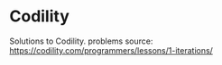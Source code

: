 # Codility
Solutions to Codility.
problems source: https://codility.com/programmers/lessons/1-iterations/
